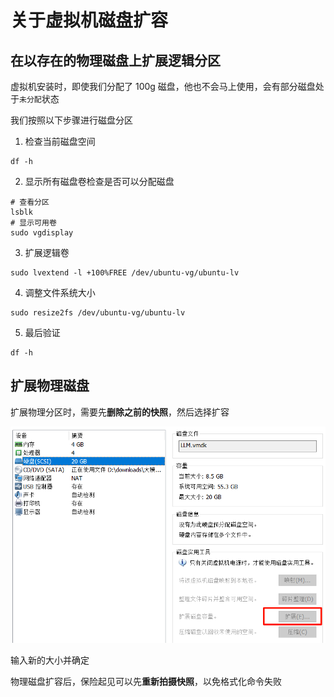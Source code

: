 # 关于虚拟机磁盘扩容

## 在以存在的物理磁盘上扩展逻辑分区

虚拟机安装时，即使我们分配了 100g 磁盘，他也不会马上使用，会有部分磁盘处于`未分配`状态

我们按照以下步骤进行磁盘分区

1. 检查当前磁盘空间

```shell
df -h
```

2. 显示所有磁盘卷检查是否可以分配磁盘

```shell
# 查看分区
lsblk
# 显示可用卷
sudo vgdisplay
```

3. 扩展逻辑卷

```shell
sudo lvextend -l +100%FREE /dev/ubuntu-vg/ubuntu-lv
```

4. 调整文件系统大小

```shell
sudo resize2fs /dev/ubuntu-vg/ubuntu-lv
```

5. 最后验证

```shell
df -h
```

## 扩展物理磁盘

扩展物理分区时，需要先**删除之前的快照**，然后选择扩容

![](md-img/关于虚拟机磁盘扩容_2024-10-24-09-04-24.png)

输入新的大小并确定

物理磁盘扩容后，保险起见可以先**重新拍摄快照**，以免格式化命令失败

